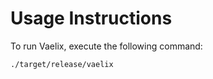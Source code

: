 # Usage Instructions

To run Vaelix, execute the following command:

```sh
./target/release/vaelix
```
